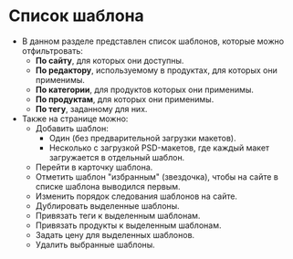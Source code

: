 # Список шаблона
* В данном разделе представлен список шаблонов, которые можно отфильтровать:
    + __По сайту__, для которых они доступны.
    + __По редактору__, используемому в продуктах, для которых они применимы.
    + __По категории__, для продуктов которых они применимы.
    + __По продуктам__, для которых они применимы.
    + __По тегу__, заданному для них.
* Также на странице можно:
    + Добавить шаблон:
        - Один (без предварительной загрузки макетов).
        - Несколько  с загрузкой PSD-макетов, где каждый макет загружается в отдельный шаблон.
    + Перейти в карточку шаблона.
    + Отметить шаблон "избранным" (звездочка), чтобы на сайте в списке шаблона выводился первым.
    + Изменить порядок следования шаблонов на сайте.
    + Дублировать выделенные шаблоны.
    + Привязать теги к выделенным шаблонам.
    + Привязать продукты к выделенным шаблонам.
    + Задать цену для выделенных шаблонов.
    + Удалить выбранные шаблоны.


